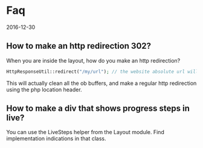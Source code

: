 Faq
============
2016-12-30





How to make an http redirection 302?
---------------------------------------

When you are inside the layout, how do you make an http redirection?

```php
HttpResponseUtil::redirect("/my/url"); // the website absolute url will be automatically prepended
```

This will actually clean all the ob buffers, and make a regular http redirection
using the php location header.



How to make a div that shows progress steps in live?
---------------------------------------------
You can use the LiveSteps helper from the Layout module.
Find implementation indications in that class.
 




